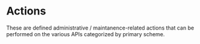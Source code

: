 # Actions

These are defined administrative / maintanence-related actions that can be performed on the various APIs categorized by primary scheme.